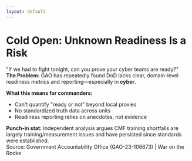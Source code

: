```yaml
---
layout: default
---
```


# **Cold Open: Unknown Readiness Is a Risk**

<div class="text-lg text-primary mt-2 mb-2">
"If we had to fight tonight, can you prove your cyber teams are ready?"
</div>

<div class="highlight">
<strong>The Problem:</strong> GAO has repeatedly found DoD lacks clear, domain-level readiness metrics and reporting—especially in <strong class="text-primary">cyber</strong>.
</div>

<div class="mt-2">

**What this means for commanders:**
<ul class="compact-list">
<li>Can't quantify "ready or not" beyond local proxies</li>
<li>No standardized truth data across units</li>
<li>Readiness reporting relies on anecdotes, not evidence</li>
</ul>

</div>

<div class="mt-2 gator-card text-sm">
<strong class="text-primary">Punch-in stat:</strong> Independent analysis argues CMF training shortfalls are largely training/measurement issues and have persisted since standards were established.
</div>

<div class="citation">
Source: Government Accountability Office (GAO-23-106673) | War on the Rocks
</div>
